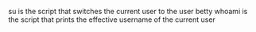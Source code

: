 su is the script that switches the current user to the user betty
whoami is the script that prints the effective username of the current user
